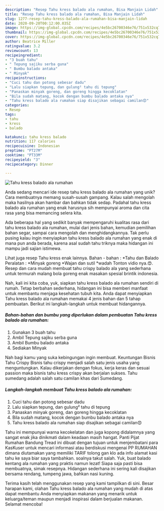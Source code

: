 ```yaml
---
description: "Resep Tahu kress balado ala rumahan, Bisa Manjain Lidah"
title: "Resep Tahu kress balado ala rumahan, Bisa Manjain Lidah"
slug: 1277-resep-tahu-kress-balado-ala-rumahan-bisa-manjain-lidah
date: 2020-09-20T00:12:00.035Z
image: https://img-global.cpcdn.com/recipes/4e5bc26700346e76/751x532cq70/tahu-kress-balado-ala-rumahan-foto-resep-utama.jpg
thumbnail: https://img-global.cpcdn.com/recipes/4e5bc26700346e76/751x532cq70/tahu-kress-balado-ala-rumahan-foto-resep-utama.jpg
cover: https://img-global.cpcdn.com/recipes/4e5bc26700346e76/751x532cq70/tahu-kress-balado-ala-rumahan-foto-resep-utama.jpg
author: Beatrice Miller
ratingvalue: 3.2
reviewcount: 13
recipeingredient:
- "3 buah tahu"
- " Tepung sajiku serba guna"
- " Bumbu balado antaka"
- " Minyak"
recipeinstructions:
- "Cuci tahu dan potong sebesar dadu"
- "Lalu siapkan tepung, dan gulung² tahu di tepung"
- "Panaskan minyak goreng, dan goreng hingga kecoklatan"
- "Bila sudah matang, kocok dengan bumbu balado antaka nya"
- "Tahu kress balado ala rumahan siap disajikan sebagai camilan😍"
categories:
- Resep
tags:
- tahu
- kress
- balado

katakunci: tahu kress balado 
nutrition: 117 calories
recipecuisine: Indonesian
preptime: "PT27M"
cooktime: "PT33M"
recipeyield: "3"
recipecategory: Dinner

---
```



![Tahu kress balado ala rumahan](https://img-global.cpcdn.com/recipes/4e5bc26700346e76/751x532cq70/tahu-kress-balado-ala-rumahan-foto-resep-utama.jpg)

Anda sedang mencari ide resep tahu kress balado ala rumahan yang unik? Cara membuatnya memang susah-susah gampang. Kalau salah mengolah maka hasilnya akan hambar dan bahkan tidak sedap. Padahal tahu kress balado ala rumahan yang enak harusnya sih mempunyai aroma dan cita rasa yang bisa memancing selera kita.

Ada beberapa hal yang sedikit banyak mempengaruhi kualitas rasa dari tahu kress balado ala rumahan, mulai dari jenis bahan, kemudian pemilihan bahan segar, sampai cara mengolah dan menghidangkannya. Tak perlu pusing kalau ingin menyiapkan tahu kress balado ala rumahan yang enak di mana pun anda berada, karena asal sudah tahu triknya maka hidangan ini mampu jadi sajian istimewa.

Lihat juga resep Tahu kress enak lainnya. Bahan - bahan : *Tahu dan Balado Peralatan : *Minyak goreng *Wajan dan sutil *wadah Tonton vidio nya.😍. Resep dan cara mudah membuat tahu crispy balado ala yang sederhana untuk termurah malang bola goreng enak masakan spesial brintik indonesia.


Nah, kali ini kita coba, yuk, siapkan tahu kress balado ala rumahan sendiri di rumah. Tetap berbahan sederhana, hidangan ini bisa memberi manfaat untuk membantu menjaga kesehatan tubuh kita. Anda dapat menyiapkan Tahu kress balado ala rumahan memakai 4 jenis bahan dan 5 tahap pembuatan. Berikut ini langkah-langkah untuk membuat hidangannya.

<!--inarticleads1-->

##### Bahan-bahan dan bumbu yang diperlukan dalam pembuatan Tahu kress balado ala rumahan:

1. Gunakan 3 buah tahu
1. Ambil  Tepung sajiku serba guna
1. Ambil  Bumbu balado antaka
1. Sediakan  Minyak


Nah bagi kamu yang suka kebingungan ingin membuat. Keuntungan Bisnis Tahu Crispy Bisnis tahu crispy menjadi salah satu jenis usaha yang menguntungkan. Kalau dikerjakan dengan fokus, kerja keras dan sesuai passion maka bisnis tahu kress crispy akan berjalan sukses. Tahu sumedang adalah salah satu camilan khas dari Sumedang. 

<!--inarticleads2-->

##### Langkah-langkah membuat Tahu kress balado ala rumahan:

1. Cuci tahu dan potong sebesar dadu
1. Lalu siapkan tepung, dan gulung² tahu di tepung
1. Panaskan minyak goreng, dan goreng hingga kecoklatan
1. Bila sudah matang, kocok dengan bumbu balado antaka nya
1. Tahu kress balado ala rumahan siap disajikan sebagai camilan😍


Tahu ini mempunyai warna kecokelatan dan juga kopong didalamnya yang sangat enak jika dinikmati dalam keadaan masih hangat. Panti Pijat Rumahan Bandung Tread ini dibuat dengan tujuan untuk menjembatani para KasKuser untuk mencari informasi atau berdiskusi mengenai PP RUMAHAN dimana diutamakan yang memiliki TARIF tolong gan klo ada info alamat kasi tahu ke saya biar saya tambahkan. soalnya takut salah. Yuk, buat balado kentang ala rumahan yang praktis namun lezat! Siapa saja pasti bisa membuatnya, simak resepnya. Hidangan sederhana ini sering kali disajikan bersama rendang, tumpeng jawa, bahkan nasi kuning. 

Terima kasih telah menggunakan resep yang kami tampilkan di sini. Besar harapan kami, olahan Tahu kress balado ala rumahan yang mudah di atas dapat membantu Anda menyiapkan makanan yang menarik untuk keluarga/teman maupun menjadi inspirasi dalam berjualan makanan. Selamat mencoba!

